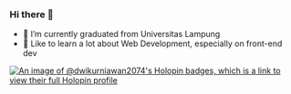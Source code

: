 ### Hi there 👋

- 🔭 I’m currently graduated from Universitas Lampung
- 🌱 Like to learn a lot about Web Development, especially on front-end dev

[![An image of @dwikurniawan2074's Holopin badges, which is a link to view their full Holopin profile](https://holopin.me/dwikurniawan2074)](https://holopin.io/@dwikurniawan2074)
